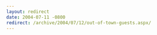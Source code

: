 ```yaml
---
layout: redirect
date: 2004-07-11 -0800
redirect: /archive/2004/07/12/out-of-town-guests.aspx/
---
```

